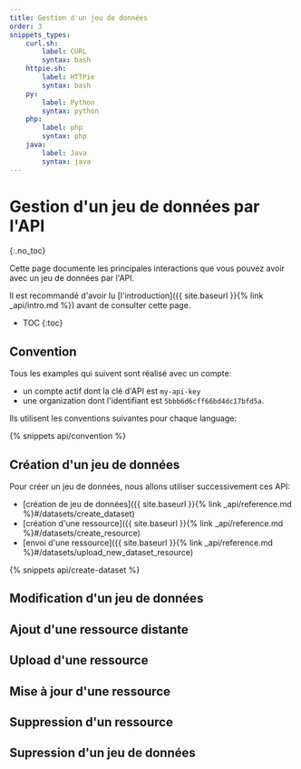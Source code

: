 ```yaml
---
title: Gestion d'un jeu de données
order: 3
snippets_types:
    curl.sh:
        label: CURL
        syntax: bash
    httpie.sh:
        label: HTTPie
        syntax: bash
    py:
        label: Python
        syntax: python
    php:
        label: php
        syntax: php
    java:
        label: Java
        syntax: java
---
```


# Gestion d'un jeu de données par l'API
{:.no_toc}

Cette page documente les principales interactions que vous pouvez avoir avec un jeu de données par l'API.

Il est recommandé d'avoir lu [l'introduction]({{ site.baseurl }}{% link _api/intro.md %}) avant de consulter cette page.


* TOC
{:toc}


## Convention

Tous les examples qui suivent sont réalisé avec un compte:
- un compte actif dont la clé d'API est `my-api-key`
- une organization dont l'identifiant est `5bbb6d6cff66bd4dc17bfd5a`.

Ils utilisent les conventions suivantes pour chaque language:

{% snippets api/convention %}

## Création d'un jeu de données

Pour créer un jeu de données, nous allons utiliser successivement ces API:
- [création de jeu de données]({{ site.baseurl }}{% link _api/reference.md %}#/datasets/create_dataset)
- [création d'une ressource]({{ site.baseurl }}{% link _api/reference.md %}#/datasets/create_resource)
- [envoi d'une ressource]({{ site.baseurl }}{% link _api/reference.md %}#/datasets/upload_new_dataset_resource)

{% snippets api/create-dataset %}

## Modification d'un jeu de données

## Ajout d'une ressource distante

## Upload d'une ressource

## Mise à jour d'une ressource

## Suppression d'un ressource

## Supression d'un jeu de données

